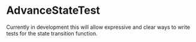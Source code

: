 # AdvanceStateTest

Currently in development this will allow expressive and clear ways to write tests for the state transition function.
